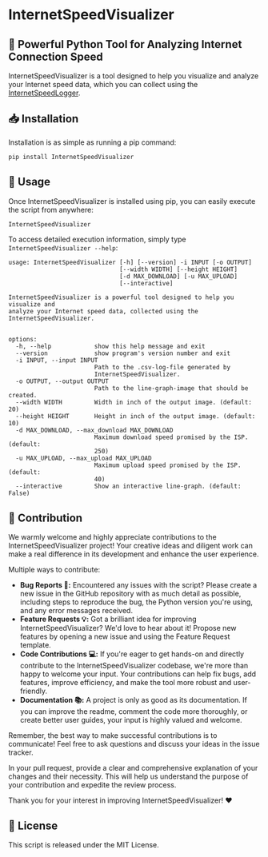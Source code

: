 # InternetSpeedVisualizer

## 🚀 Powerful Python Tool for Analyzing Internet Connection Speed

InternetSpeedVisualizer is a tool designed to help you visualize and analyze
your Internet speed data, which you can collect using the
[InternetSpeedLogger](https://github.com/Andreas-Menzel/InternetSpeedLogger).

## 📥 Installation

Installation is as simple as running a pip command:

```bash
pip install InternetSpeedVisualizer
```

## 🏁 Usage

Once InternetSpeedVisualizer is installed using pip, you can easily execute the
script from anywhere:

```bash
InternetSpeedVisualizer
```

To access detailed execution information, simply type
`InternetSpeedVisualizer --help`:

```
usage: InternetSpeedVisualizer [-h] [--version] -i INPUT [-o OUTPUT]
                               [--width WIDTH] [--height HEIGHT]
                               [-d MAX_DOWNLOAD] [-u MAX_UPLOAD]
                               [--interactive]

InternetSpeedVisualizer is a powerful tool designed to help you visualize and
analyze your Internet speed data, collected using the InternetSpeedVisualizer.
            

options:
  -h, --help            show this help message and exit
  --version             show program's version number and exit
  -i INPUT, --input INPUT
                        Path to the .csv-log-file generated by
                        InternetSpeedVisualizer.
  -o OUTPUT, --output OUTPUT
                        Path to the line-graph-image that should be created.
  --width WIDTH         Width in inch of the output image. (default: 20)
  --height HEIGHT       Height in inch of the output image. (default: 10)
  -d MAX_DOWNLOAD, --max_download MAX_DOWNLOAD
                        Maximum download speed promised by the ISP. (default:
                        250)
  -u MAX_UPLOAD, --max_upload MAX_UPLOAD
                        Maximum upload speed promised by the ISP. (default:
                        40)
  --interactive         Show an interactive line-graph. (default: False)
```

## 👏 Contribution

We warmly welcome and highly appreciate contributions to the
InternetSpeedVisualizer project! Your creative ideas and diligent work can make
a real difference in its development and enhance the user experience.

Multiple ways to contribute:

- **Bug Reports 🐛:** Encountered any issues with the script? Please create a
  new issue in the GitHub repository with as much detail as possible, including
  steps to reproduce the bug, the Python version you're using, and any error
  messages received.
- **Feature Requests 💡:** Got a brilliant idea for improving
  InternetSpeedVisualizer? We'd love to hear about it! Propose new features by
  opening a new issue and using the Feature Request template.
- **Code Contributions 💻:** If you're eager to get hands-on and directly
  contribute to the InternetSpeedVisualizer codebase, we're more than happy to
  welcome your input. Your contributions can help fix bugs, add features,
  improve efficiency, and make the tool more robust and user-friendly.
- **Documentation 📚:** A project is only as good as its documentation. If you
  can improve the readme, comment the code more thoroughly, or create better
  user guides, your input is highly valued and welcome.

Remember, the best way to make successful contributions is to communicate! Feel
free to ask questions and discuss your ideas in the issue tracker.

In your pull request, provide a clear and comprehensive explanation of your
changes and their necessity. This will help us understand the purpose of your
contribution and expedite the review process.

Thank you for your interest in improving InternetSpeedVisualizer! ❤️

## 📜 License

This script is released under the MIT License.